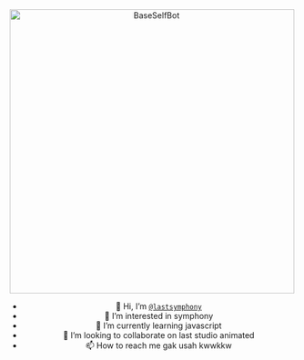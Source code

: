 <div align="center">
<img src="https://i.ibb.co/k1vR359/adityajatayu.jpg" alt="BaseSelfBot" width="500" />

- 👋 Hi, I’m [`@lastsymphony`](https://github.com/lastsymphony)
- 👀 I’m interested in symphony
- 🌱 I’m currently learning javascript
- 💞️ I’m looking to collaborate on last studio animated
- 📫 How to reach me gak usah kwwkkw

<!---
lastsymphony/lastsymphony is a ✨ special ✨ repository because its `README.md` (this file) appears on your GitHub profile.
You can click the Preview link to take a look at your changes.
--->
